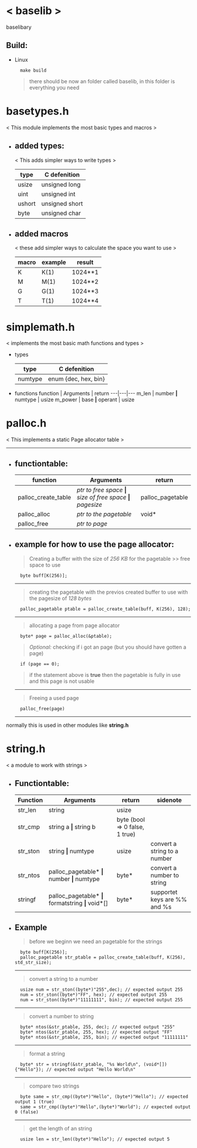 # < baselib >
baselibary

## Build:

- Linux

        make build

    > there should be now an folder called baselib, in this folder is everything you need

# basetypes.h

< This module implements the most basic types and macros >

- ## added types:

    < This adds simpler ways to write types >

    type | C defenition
    ---|---
    usize | unsigned long
    uint | unsigned int 
    ushort | unsigned short
    byte | unsigned char

- ## added macros

    < these add simpler ways to calculate the space you want to use >

    macro | example | result
    ---|---|---
    K | K(1) | 1024**1
    M | M(1) | 1024**2
    G | G(1) | 1024**3
    T | T(1) | 1024**4

# simplemath.h
< implements the most basic math functions and types >

- types

    type | C defenition
    ---|---
    numtype | enum {dec, hex, bin}

- functions
    function | Arguments | return
    ---|---|---
    m_len | number **\|** numtype | usize
    m_power | base **\|** operant | usize

# palloc.h

< This implements a static Page allocator table >

---

- ## functiontable:

    function | Arguments | return
    ---|---|---
    palloc_create_table | *ptr to free space* **\|** *size of free space* **\|** *pagesize*| palloc_pagetable
    palloc_alloc | *ptr to the pagetable* | void*
    palloc_free | *ptr to page*

- ## example for how to use the page allocator:

    > Creating a buffer with the size of *256 KB* for the pagetable >> free space to use

        byte buff[K(256)];

    ---
    > creating the pagetable with the previos created buffer to use with the pagesize of *128 bytes*


        palloc_pagetable ptable = palloc_create_table(buff, K(256), 128);
    ---
    > allocating a page from page allocator


        byte* page = palloc_alloc(&ptable);

    > *Optional:* checking if i got an page (but you should have gotten a page)

        if (page == 0);

    > if the statement above is **true** then the pagetable is fully in use and this page is not usable
    ---
    > Freeing a used page

        palloc_free(page)
    ---

normally this is used in other modules like **string.h**

# string.h
< a module to work with strings >


- ## Functiontable:
    Function | Arguments | return | sidenote
    ---|---|---|---
    str_len | string | usize
    str_cmp | string a **\|** string b | byte (bool => 0 false, 1 true)
    str_ston | string **\|** numtype | usize | convert a string to a number
    str_ntos | palloc_pagetable* **\|** number **\|** numtype | byte* | convert a number to string
    stringf | palloc_pagetable* **\|** formatstring **\|** void*[] | byte* | supportet keys are %% and %s
- ## Example
    > before we beginn we need an pagetable for the strings

        byte buff[K(256)];
        palloc_pagetable str_ptable = palloc_create_table(buff, K(256), std_str_size);
    ---
    > convert a string to a number

        usize num = str_ston((byte*)"255",dec); // expected output 255
        num = str_ston((byte*)"FF", hex); // expected output 255
        num = str_ston((byte*)"11111111", bin); // expected output 255
    ---
    > convert a number to string

        byte* ntos(&str_ptable, 255, dec); // expected output "255"
        byte* ntos(&str_ptable, 255, hex); // expected output "FF"
        byte* ntos(&str_ptable, 255, bin); // expected output "11111111"
    ---
    > format a string

        byte* str = stringf(&str_ptable, "%s World\n", (void*[]){"Hello"}); // expected output "Hello World\n"
    ---
    > compare two strings

        byte same = str_cmp((byte*)"Hello", (byte*)"Hello"); // expected output 1 (true)
        same = str_cmp((byte*)"Hello",(byte*)"World"); // expected output 0 (false)

    ---
    > get the length of an string

        usize len = str_len((byte*)"Hello"); // expected output 5
